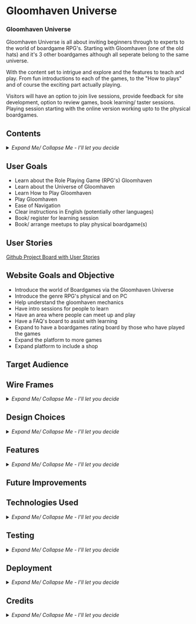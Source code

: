 # Gloomhaven Universe

### **Gloomhaven Universe** <!--Add website link in here-->

<!--Write a paragraph ot 2 About the website, it's function and goals-->

Gloomhaven Universe is all about inviting beginners through to experts to the world of boardgame RPG's. Starting with Gloomhaven (one of the old hats) and it's 3 other boardgames although all seperate belong to the same universe.

With the content set to intrigue and explore and the features to teach and play. From fun introductions to each of the games, to the "How to plays" and of course the exciting part actually playing.

Visitors will have an option to join live sessions, provide feedback for site development, option to review games, book learning/ taster sessions. Playing session starting with the online version working upto to the physical boardgames. 

<!--Insert img with the different platforms and how the screen is displayed-->

## Contents 
<!--Change contents to relevance this is just initial layout and add links to relevant section, use into collapse & expand lists for ease of navigation-->
<details>
    <summary><i>Expand Me/ Collapse Me - I'll let you decide</i></summary>

+ [User Goals](#user-goals) 
+ [User Stories](#user-stories)
+ [Website Goals & Objectives](#website-goals-and-objective)
+ [Target Audience](#target-audience)
+ [Wireframes](#wire-frames)
    + Mobile Wireframes
    + Tablet Wireframes
    + Laptop Wireframes
    + Desktop Wireframes
+ [Design Choices](#design-choices)
    + Typography
    + Color Scheme
    + Images
    + Responsiveness
+ [Features](#features)<!--Review and complete this section when wireframes completed-->
    + Existing Features
        + Header
        + Footer
        + 404 HTML Error Page
        + 404 Under Construction
+ [Future Improvements](#future-improvements)
+ [Technologies Used](#technologies-used)
    + Languages
    + Libraries & Framework
    + Tools
+ [Testing](#testing)
    + Bugs Fixed
    + Responsiveness Tests
    + Code Validation
        + HTML
        + CSS
    + Feature Testing
    + Accessibility Testing
    + Lighthouse Testing
    + Browser Testing
+ [Deployment](#deployment)
    + To deploy the project
    + To fork the project
    + To clone the project
+ [Credits](#credits)

<!--Add link to back to top of contents-->

</details>

## User Goals<!--Add what I believe the user goals are-->
+ Learn about the Role Playing Game (RPG's) Gloomhaven
+ Learn about the Universe of Gloomhaven
+ Learn How to Play Gloomhaven
+ Play Gloomhaven 
+ Ease of Navigation
+ Clear instructions in English (potentially other languages)
+ Book/ register for learning session
+ Book/ arrange meetups to play physical boardgame(s)


## User Stories<!--Use github project and use link-->

[Github Project Board with User Stories](https://github.com/users/JLatham85/projects/3)

## Website Goals and Objective<!--Whats my aim for this website-->
+ Introduce the world of Boardgames via the Gloomhaven Universe
+ Introduce the genre RPG's physical and on PC
+ Help understand the gloomhaven mechanics
+ Have intro sessions for people to learn
+ Have an area where people can meet up and play
+ Have a FAQ's board to assist with learning
+ Expand to have a boardgames rating board by those who have played the games
+ Expand the platform to more games
+ Expand platform to include a shop

## Target Audience<!--Who or what audience is the website aimed at-->

## Wire Frames<!--Add what tool was used explain best practices-->

<details> 
<summary><i>Expand Me/ Collapse Me - I'll let you decide</i></summary>


#### **Mobile Wireframes** <!--Create link to wireframe or copy and paste wireframe-->

#### **Tablet Wireframes** <!--Create link to wireframe or copy and paste wireframe-->

#### **Laptop Wireframes** <!--Create link to wireframe or copy and paste wireframe-->

#### **Desktop Wireframes** <!--Create link to wireframe or copy and paste wireframe-->

</details>

## Design Choices

<details> 
<summary><i>Expand Me/ Collapse Me - I'll let you decide</i></summary>

#### **Typography**

<details> 
<summary><i>Expand Me/ Collapse Me - I'll let you decide</i></summary>
</details>

#### **Color Scheme** <!--Use a contrast site as well and mention this-->

<!--CSS Name - Color in css thats pre-determined-->
<!--Comment - Where is this predetermined color for-->

<details> 
<summary><i>Expand Me/ Collapse Me - I'll let you decide</i></summary>

| CSS Name | HEX | RGB | Comment |
|----------|:---:|:---:|---------|
|Example 1 | Ex1 | Ex 1| Example 1 | 

</details>

#### **Images** <!--Insert any tools used to generate images and add which programme we used to render-->

<details> 
<summary><i>Expand Me/ Collapse Me - I'll let you decide</i></summary>

</details>

#### **Responsiveness**

<details> 
<summary><i>Expand Me/ Collapse Me - I'll let you decide</i></summary>

</details>

</details> <!--Insert before this details to include in Design choices-->

<!--Add back to top link for design choices-->

## Features<!--Add features as we go on with coding written-->

<details> 
<summary><i>Expand Me/ Collapse Me - I'll let you decide</i></summary>

#### **Existing Features** <!--Add features as we go on with coding evidenced-->

+ Header

+ Footer

+ 404 HTML Error Page

+ 404 Under Construction

+ **Space for additional remove if not needed**<!--Add additional when wireframe designs is done-->

</details>

</details> <!--Insert before this details to include in Design choices-->

<!--Add back to top link for design choices-->

## Future Improvements<!--Add targets once website complete-->

## Technologies Used 

<details> 
<summary><i>Expand Me/ Collapse Me - I'll let you decide</i></summary>

#### **Languages**
+ HTML5 <!--Link to description-->
+ CSS <!--Link to description-->

#### **Libraries and Framework** <!--List below is genric add/ remove where necessary-->

+ Bootstrap
+ Font Awesone
+ Google Fonts
+ Favicon

#### **Tools** <!--List below is genric add/ remove where necessary-->

+ VS Code
+ GitHub
+ GitPod
+ Balsamiq
+ W3C HTML Validation
+ W3C CSS Validation

</details>

## Testing<!--Brief description of how, what & why was tested-->

<details> 
<summary><i>Expand Me/ Collapse Me - I'll let you decide</i></summary>

#### **Bugs** <!--Any bugs found status and if fixed in a table array-->

<details> 
<summary><i>Expand Me/ Collapse Me - I'll let you decide</i></summary>

| Bug Found | Progress | Description of Bug | If resolved how |
|-----------|----------|--------------------|-----------------|
|Example 1  | Ex1      | Ex 1               | Example 1       | 

</details>

#### **Responsiness Tests**

<details> 
<summary><i>Expand Me/ Collapse Me - I'll let you decide</i></summary>

<!--Couple of paragraphs on what test where ran how, where, why. Also table array for checklist-->

| Screen Size Class | Screen Device | Navigation | Element Alignments | Content Placement | Functionality | Bugs (if any explain how fixed) |
|-------------------|---------------|------------|--------------------|-------------------|--------------|----------------------------------|
|Example1           | Ex1           | Ex 1       | Example1           |Example1           | Example1      | Example1                         |

</details>

#### **Code Validation**

<details> 
<summary><i>Expand Me/ Collapse Me - I'll let you decide</i></summary>

##### HTML:
<!--Brief description of validators used, what was tested i.e. page amount, how many errors. Also Pic example-->

##### CSS:

<!--Brief description of validators used, what was tested i.e. page amount, how many errors. Also Pic example-->

</details>

#### **Feature Testing** <!--How, what, why & result description - potentially create checklist in excel or table here of features and testing results-->

<details> 
<summary><i>Expand Me/ Collapse Me - I'll let you decide</i></summary>

</details> <!--Add above here for Feature Testing-->

#### **Accessibility Testing** 

<details> 
<summary><i>Expand Me/ Collapse Me - I'll let you decide</i></summary>

##### **Wave Tool** <!--Use wave tool to test and how, what, where, why & result if errors-->

##### **Color Contrast** <!--Use Color contrast accessibility tester. How, what, where, why & result if errors-->

</details>

#### **Lighthouse Testing** <!--How, what, why & result description - potentially download errors page convert to excel list How, what, where, why & result if errors-->

<details> 
<summary><i>Expand Me/ Collapse Me - I'll let you decide</i></summary>

</details> <!--Add above here for Lighthouse Testing-->

#### **Browser Testing** <!--Search top browsers and test website on all, give descriptions and examples-->

<details> 
<summary><i>Expand Me/ Collapse Me - I'll let you decide</i></summary>

</details> <!--Add above here for Browser Testing-->

</details> 

## **Deployment**<!--Describe how you deployed (if relevant also forked & cloned) through GitHub-->

<details> 
<summary><i>Expand Me/ Collapse Me - I'll let you decide</i></summary>

</details> <!--Add above here for Deployment-->

## **Credits** 

<details> 
<summary><i>Expand Me/ Collapse Me - I'll let you decide</i></summary>

+ Supported from:
    + Simen Daehlin

+ Coding Assistance and inspiration:
    + Example

+ Visual Content:
    + Example

+ Images: 
    + Example

</details> <!--Add above here for Credits-->


[def]: user